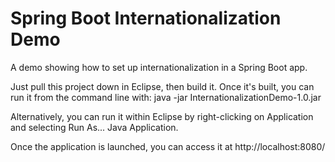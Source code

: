 # Spring Boot Internationalization Demo

A demo showing how to set up internationalization in a Spring Boot app.

Just pull this project down in Eclipse, then build it. Once it's built, you can run it from the command line with: java -jar InternationalizationDemo-1.0.jar

Alternatively, you can run it within Eclipse by right-clicking on Application and selecting Run As... Java Application.

Once the application is launched, you can access it at http://localhost:8080/